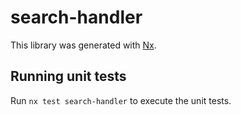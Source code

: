 # search-handler

This library was generated with [Nx](https://nx.dev).

## Running unit tests

Run `nx test search-handler` to execute the unit tests.
